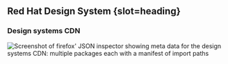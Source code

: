 ## Red Hat Design System {slot=heading}

### Design systems CDN

<div style="height: 1px;overflow:visible;">
  <img alt="Screenshot of firefox' JSON inspector showing meta data for the design systems CDN: multiple packages each with a manifest of import paths"
       src="images/cdn-meta.png">
</div>
